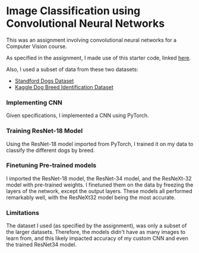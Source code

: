 # Image Classification using Convolutional Neural Networks

This was an assignment involving convolutional neural networks for a Computer Vision course.

As specified in the assignment, I made use of this starter code, linked [here](https://jovian.ml/ankitvashisht12/dog-breed-classifier-final/v/7?utm_source=embed). 

Also, I used a subset of data from these two datasets: 

- [Standford Dogs Dataset](http://vision.stanford.edu/aditya86/ImageNetDogs/)
- [Kaggle Dog Breed Identification Dataset](https://www.kaggle.com/competitions/dog-breed-identification)


### Implementing CNN

Given specifications, I implemented a CNN using PyTorch. 

### Training ResNet-18 Model 

Using the ResNet-18 model imported from PyTorch, I trained it on my data to classify the different dogs by breed. 

### Finetuning Pre-trained models

I imported the ResNet-18 model, the ResNet-34 model, and the ResNeXt-32 model with pre-trained weights. I finetuned them on the data by freezing the layers of the network, except the output layers. These models all performed remarkably well, with the ResNeXt32 model being the most accurate. 

### Limitations

The dataset I used (as specified by the assignment), was only a subset of the larger datasets. Therefore, the models didn't have as many images to learn from, and this likely impacted accuracy of my custom CNN and even the trained ResNet34 model. 
